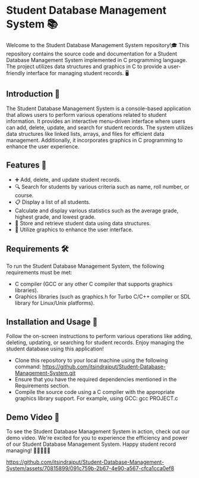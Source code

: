 # Student Database Management System 📚

Welcome to the Student Database Management System repository!🎓
This repository contains the source code and documentation for a Student Database Management System implemented in C programming language. The project utilizes data structures and graphics in C to provide a user-friendly interface for managing student records. 🖥️

## Introduction 📝

The Student Database Management System is a console-based application that allows users to perform various operations related to student information. It provides an interactive menu-driven interface where users can add, delete, update, and search for student records. The system utilizes data structures like linked lists, arrays, and files for efficient data management. Additionally, it incorporates graphics in C programming to enhance the user experience.

## Features 🌟

- ➕ Add, delete, and update student records.
- 🔍 Search for students by various criteria such as name, roll number, or course.
- 📋 Display a list of all students.
- Calculate and display various statistics such as the average grade, highest grade, and lowest grade.
- 📂 Store and retrieve student data using data structures.
- 🎨 Utilize graphics to enhance the user interface.

## Requirements 🛠️

To run the Student Database Management System, the following requirements must be met:
- C compiler (GCC or any other C compiler that supports graphics libraries).
- Graphics libraries (such as graphics.h for Turbo C/C++ compiler or SDL library for Linux/Unix platforms).

## Installation and Usage 🚀

Follow the on-screen instructions to perform various operations like adding, deleting, updating, or searching for student records.
Enjoy managing the student database using this application!
- Clone this repository to your local machine using the following command:
 https://github.com/itsindrajput/Student-Database-Management-System.git
- Ensure that you have the required dependencies mentioned in the Requirements section.
- Compile the source code using a C compiler with the appropriate graphics library support. For example, using GCC:
gcc PROJECT.c

## Demo Video 🎥

To see the Student Database Management System in action, check out our demo video. We're excited for you to experience the efficiency and power of our Student Database Management System. Happy student record managing! 🎉👨‍🎓👩‍🎓

https://github.com/itsindrajput/Student-Database-Management-System/assets/70815899/091c759b-2b67-4e90-a567-cfca1cca0ef8
